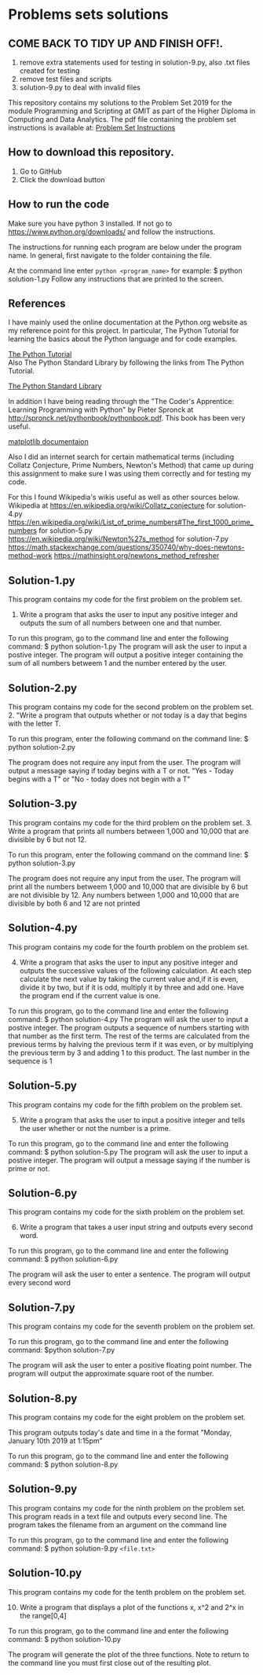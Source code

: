 # Problems sets solutions

## COME BACK TO TIDY UP AND FINISH OFF!.
1. remove extra statements used for testing in solution-9.py, also .txt files created for testing
2. remove test files and scripts
4. solution-9.py to deal with invalid files



This repository contains my solutions to the Problem Set 2019 for the module Programming and Scripting at GMIT as part of the Higher Diploma in Computing and Data Analytics.
The pdf file containing the problem set instructions is available at:
[Problem Set Instructions](https://github.com/ianmcloughlin/problems-pands-2019/raw/master/problems.pdf)

## How to download this repository.

1. Go to GitHub
2. Click the download button

## How to run the code
Make sure you have python 3 installed. 
If not go to https://www.python.org/downloads/ and follow the instructions.

The instructions for running each program are below under the program name.
In general, first navigate to the folder containing the file.

At the command line enter `python <program_name>`
for example: $ python solution-1.py
Follow any instructions that are printed to the screen.

## References
I have mainly used the online documentation at the Python.org website as my reference point for this project.  In particular, The Python Tutorial for learning the basics about the Python language and for code examples. 

[The Python Tutorial](https://docs.python.org/3/tutorial/)  
Also The Python Standard Library by following the links from The Python Tutorial. 

[The Python Standard Library](https://docs.python.org/3/library/index.html) 

In addition I have being reading through the "The Coder's Apprentice: Learning Programming with Python" by Pieter Spronck at http://spronck.net/pythonbook/pythonbook.pdf. This book has been very useful.

[matplotlib documentaion](https://matplotlib.org/tutorials/introductory/pyplot.html)

Also I did an internet search for certain mathematical terms (including Collatz Conjecture, Prime Numbers, Newton's Method) that came up during this assignment to make sure I was using them correctly and for testing my code.

For this I found Wikipedia's wikis useful as well as other sources below.
Wikipedia at
https://en.wikipedia.org/wiki/Collatz_conjecture for solution-4.py
https://en.wikipedia.org/wiki/List_of_prime_numbers#The_first_1000_prime_numbers for solution-5.py
https://en.wikipedia.org/wiki/Newton%27s_method for solution-7.py
https://math.stackexchange.com/questions/350740/why-does-newtons-method-work
https://mathinsight.org/newtons_method_refresher






## Solution-1.py
This program contains my code for the first problem on the problem set.
1. Write a program that asks the user to input any positive integer and 
outputs the sum of all numbers between one and that number.

To run this program, go to the command line and enter the following command:
$ python solution-1.py
The program will ask the user to input a postive integer.
The program will output a positive integer containing the sum of all numbers betweem 1 and the number entered  by the user.

## Solution-2.py

This program contains my code for the second problem on the problem set.
2. "Write a program that outputs whether or not today is a day that begins with the letter T. 

To run this program, enter the following command on the command line:
$ python solution-2.py

The program does not require any input from the user.
The program will output a message saying if today begins with a T or not.
"Yes - Today begins with a T" or "No - today does not begin with a T"

## Solution-3.py

This program contains my code for the third problem on the problem set.
3. Write a program that prints all numbers between 1,000 and 10,000 that are divisible by 6 but not 12.

To run this program, enter the following command on the command line:
$ python solution-3.py

The program does not require any input from the user.
The program will print all the numbers betweem 1,000 and 10,000 that are divisible by 6 but are not divisible by 12. Any numbers between 1,000 and 10,000 that are divisible by both 6 and 12 are not printed

## Solution-4.py

This program contains my code for the fourth problem on the problem set.

4. Write a program that asks the user to input any positive integer and outputs the successive values of the following calculation. 
At each step calculate the next value by taking the current value and,if it is even, divide it by two, but if it is odd, multiply it by three and add one. 
Have the program end if the current value is one.

To run this program, go to the command line and enter the following command:
$ python solution-4.py
The program will ask the user to input a postive integer.
The program outputs a sequence of numbers starting with that number as the first term. The rest of the terms are 
calculated from the previous terms by halving the previous term if it was even, or by multiplying the previous term by 3 and adding 1 to this product.
The last number in the sequence is 1

## Solution-5.py

This program contains my code for the fifth problem on the problem set.

5. Write a program that asks the user to input a positive integer and tells the user whether or not the number is a prime.

To run this program, go to the command line and enter the following command:
$ python solution-5.py
The program will ask the user to input a postive integer. The program will output a message saying if the number is prime or not.

## Solution-6.py

This program contains my code for the sixth problem on the problem set.

6. Write a program that takes a user input string and outputs every second word.

To run this program, go to the command line and enter the following command:
$ python solution-6.py

The program will ask the user to enter a sentence. 
The program will output every second word

## Solution-7.py

This program contains my code for the seventh problem on the problem set.

To run this program, go to the command line and enter the following command:
$python solution-7.py

The program will ask the user to enter a positive floating point number.
The program will output the approximate square root of the number.



## Solution-8.py
This program contains my code for the eight problem on the problem set.

This program outputs today's date and time in a the format "Monday, January 10th 2019 at 1:15pm”

To run this program, go to the command line and enter the following command:
$ python solution-8.py

## Solution-9.py
This program contains my code for the ninth problem on the problem set.
This program reads in a text file and outputs every second line. 
The program takes the filename from an argument on the command line

To run this program, go to the command line and enter the following command:
$ python solution-9.py `<file.txt>`


## Solution-10.py

This program contains my code for the tenth problem on the problem set.

10. Write a program that displays a plot of the functions x, x^2 and 2^x in the range[0,4]

To run this program, go to the command line and enter the following command:
$ python solution-10.py

The program will generate the plot of the three functions. 
Note to return to the command line you must first close out of the resulting plot. 